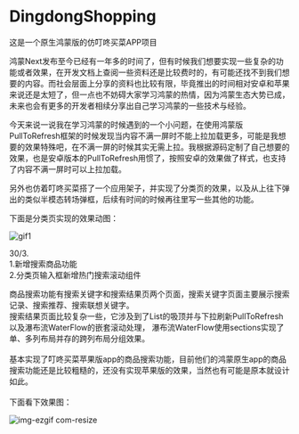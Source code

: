 # DingdongShopping
这是一个原生鸿蒙版的仿叮咚买菜APP项目

鸿蒙Next发布至今已经有一年多的时间了，但有时候我们想要实现一些复杂的功能或者效果，在开发文档上查阅一些资料还是比较费时的，有可能还找不到我们想要的内容。而社会层面上分享的资料也比较有限，毕竟推出的时间相对安卓和苹果来说还是太短了，但一点也不妨碍大家学习鸿蒙的热情，因为鸿蒙生态大势已成，未来也会有更多的开发者相续分享出自己学习鸿蒙的一些技术与经验。

今天来说一说我在学习鸿蒙的时候遇到的一个小问题，在使用鸿蒙版PullToRefresh框架的时候发现当内容不满一屏时不能上拉加载更多，可能是我想要的效果特殊吧，在不满一屏的时候其实无需上拉。我根据源码定制了自己想要的效果，也是安卓版本的PullToRefresh用惯了，按照安卓的效果做了样式，也支持了内容不满一屏时可以上拉加载。

另外也仿着叮咚买菜搭了一个应用架子，并实现了分类页的效果，以及从上往下弹出的类似半模态转场弹框，后续有时间的时候再往里写一些其他的功能。

下面是分类页实现的效果动图：

![gif1](https://github.com/user-attachments/assets/45ac1ba6-9ed8-463e-90d5-1b45b6e3c6b6)


30/3.<br>
1.新增搜索商品功能<br>
2.分类页输入框新增热门搜索滚动组件

商品搜索功能有搜索关键字和搜索结果页两个页面，搜索关键字页面主要展示搜索记录、搜索推荐、搜索联想关键字。<br>
搜索结果页面比较复杂一些，它涉及到了List的吸顶并与下拉刷新PullToRefresh以及瀑布流WaterFlow的嵌套滚动处理，
瀑布流WaterFlow使用sections实现了单、多列布局并存的跨列布局分组效果。<br><br>
基本实现了叮咚买菜苹果版app的商品搜索功能，目前他们的鸿蒙原生app的商品搜索功能还是比较粗糙的，还没有实现苹果版的效果，当然也有可能是原本就设计如此。<br><br>
下面看下效果图：

![img-ezgif com-resize](https://github.com/user-attachments/assets/4fa7cd76-5eac-4425-b0f8-a6fe8daf0522)



